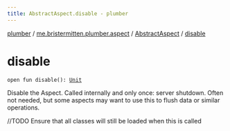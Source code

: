 ```yaml
---
title: AbstractAspect.disable - plumber
---
```


[plumber](../../index.html) / [me.bristermitten.plumber.aspect](../index.html) / [AbstractAspect](index.html) / [disable](./disable.html)

# disable

`open fun disable(): `[`Unit`](https://kotlinlang.org/api/latest/jvm/stdlib/kotlin/-unit/index.html)

Disable the Aspect.
Called internally and only once: server shutdown.
Often not needed, but some aspects may want to use this to flush data or similar operations.

//TODO Ensure that all classes will still be loaded when this is called

